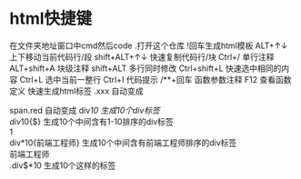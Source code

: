 # html快捷键
在文件夹地址窗口中cmd然后code .打开这个仓库
!回车生成html模板
ALT+↑↓       上下移动当前代码行/段
shift+ALT+↑↓ 快速复制代码行/块
Ctrl+/       单行注释
ALT+shift+A  块级注释
shift+ALT    多行同时修改
Ctrl+shift+L 快速选中相同的内容
Ctrl+L       选中当前一整行
Ctrl+I       代码提示
/**+回车      函数参数注释
F12           查看函数定义
快速生成html标签
.xxx     自动变成   <div class="xxx"></div>
span.red 自动变成   <span class="red"></span>
div*10   生成10个div标签  <div></div>
div*10{$}   生成10个中间含有1-10排序的div标签  <div>1</div>
div*10{前端工程师}  生成10个中间含有前端工程师排序的div标签  <div>前端工程师</div>
.div$*10  生成10个这样的标签<div class="div1"></div>
